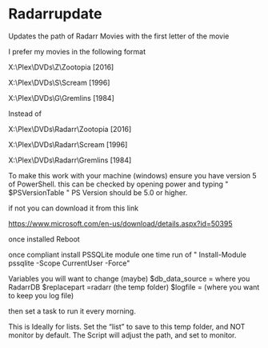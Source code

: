 # Radarrupdate
Updates the path of Radarr Movies with the first letter of the movie


I prefer my movies in the following format

X:\Plex\DVDs\Z\Zootopia [2016]

X:\Plex\DVDs\S\Scream [1996]

X:\Plex\DVDs\G\Gremlins [1984]

Instead of

X:\Plex\DVDs\Radarr\Zootopia [2016]

X:\Plex\DVDs\Radarr\Scream [1996]

X:\Plex\DVDs\Radarr\Gremlins [1984]

To make this work with your machine (windows)
ensure you have version 5 of PowerShell.
this can be checked by opening power and typing " $PSVersionTable "
PS Version should be 5.0 or higher.

if not you can download it from this link

https://www.microsoft.com/en-us/download/details.aspx?id=50395

once installed Reboot

once compliant install PSSQLite module
one time run of " Install-Module pssqlite -Scope CurrentUser -Force"

Variables you will want to change (maybe)
$db_data_source = where you RadarrDB
$replacepart =radarr (the temp folder)
$logfile = (where you want to keep you log file)

then set a task to run it every morning. 


This is Ideally for lists. Set the “list” to save to this temp folder, and
NOT monitor by default. The Script will adjust the path, and set to monitor. 
